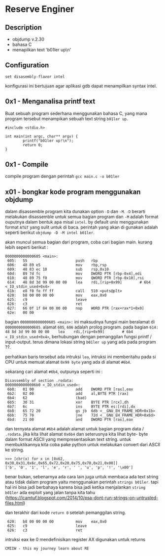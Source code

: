# Reserve Enginer
## Description
- objdump v.2.30
- bahasa C
- menapilkan text 'b01ler up\n'

## Configuration
` set disasembly-flavor intel `

konfigurasi ini bertujuan agar aplikasi gdb dapat menampilkan syntax intel.

## 0x1 - Menganalisa printf text
Buat sebuah program sederhana menggunakan bahasa C, yang mana program tersebut menampikan sebuah text string `b01ler up`.

```
#include <stdio.h>

int main(int argc, char** argv) {
        printf("b01ler up!\n");
        return 0;
}

```

## 0x1 - Compile
compile program dengan perintah
` gcc main.c -o b01ler `

## x01 - bongkar kode program menggunakan objdump
dalam disassemble program kita dunakan option `-D` dan `-M`. `-D` berarti melakukan disassemble untuk semua bagian program dan `-M` adalah format ouputnya dalam bentuk apa misal `intel`. by default unix menggunakan format `AT&T` yang sulit untuk di baca.
perintah yang akan di gunakan adalah seperti berikut `objdump -D -M intel b01ler`.

akan muncul semua bagian dari program, coba cari bagian main. kurang lebih seperti berikut :
```
0000000000000605 <main>:
 605:	55                   	push   rbp
 606:	48 89 e5             	mov    rbp,rsp
 609:	48 83 ec 10          	sub    rsp,0x10
 60d:	89 7d fc             	mov    DWORD PTR [rbp-0x4],edi
 610:	48 89 75 f0          	mov    QWORD PTR [rbp-0x10],rsi
 614:	48 8d 3d 99 00 00 00 	lea    rdi,[rip+0x99]        # 6b4 <_IO_stdin_used+0x4>
 61b:	e8 f0 fe ff ff       	call   510 <puts@plt>
 620:	b8 00 00 00 00       	mov    eax,0x0
 625:	c9                   	leave
 626:	c3                   	ret
 627:	66 0f 1f 84 00 00 00 	nop    WORD PTR [rax+rax*1+0x0]
 62e:	00 00
```

bagian `0000000000000605 <main>:` ini maksudnya fungsi main beralamat di `0000000000000605`.
alamat `605`, `606` adalah prolog program.
pada bagian `614:	48 8d 3d 99 00 00 00 	lea    rdi,[rip+0x99]        # 6b4 <_IO_stdin_used+0x4>`, berhubungan dengan pemanggilan fungsi printf / input-output. terus dimana lokasi string `b01ler up` yang ada pada program ??.

perhatikan baris tersebut ada intruksi `lea`, intruksi ini memberitahu pada si CPU untuk memuat alamat `0x99 byte` yang ada di alamat `#6b4`.

sekarang cari alamat `#6b4`, outpunya seperti ini :
```
Disassembly of section .rodata:
00000000000006b0 <_IO_stdin_used>:
 6b0:	01 00                	add    DWORD PTR [rax],eax
 6b2:	02 00                	add    al,BYTE PTR [rax]
 6b4:	62                   	(bad)
 6b5:	30 31                	xor    BYTE PTR [rcx],dh
 6b7:	6c                   	ins    BYTE PTR es:[rdi],dx
 6b8:	65 72 20             	gs jb  6db <__GNU_EH_FRAME_HDR+0x1b>
 6bb:	75 70                	jne    72d <__GNU_EH_FRAME_HDR+0x6d>
 6bd:	21 00                	and    DWORD PTR [rax],eax
```

dan ternyata alamat `#6b4` adalah alamat untuk bagian program data / `.rodata`. jika kita lihat alamat `0x6b4` dan seterusnya kita lihat byte- byte dalam format ASCII yang mempresentasikan text string.
untuk membuktikannya kita coba pake python untuk melakukan convert dari ASCII ke string.
```
>>> [chr(x) for x in [0x62, 0x30,0x31,0x6c,0x65,0x72,0x20,0x75,0x70,0x21,0x00]]
['b', '0', '1', 'l', 'e', 'r', ' ', 'u', 'p', '!', '\x00']
```
benar bukan, sebenarnya ada cara lain juga untuk membaca ada text string atau tidak dalam program yaitu menggunakan perintah `strings b01ler`. tapi hal ini bisa jadi berbahaya karena bisa jadi ketika menjalankan `string b01ler` ada exploit yang jalan tanpa kita tahu (https://lcamtuf.blogspot.com/2014/10/psa-dont-run-strings-on-untrusted-files.html)

dan terakhir dari kode `return 0` setelah pemanggilan string.
```
 620:	b8 00 00 00 00       	mov    eax,0x0
 625:	c9                   	leave
 626:	c3                   	ret
```
intruksi eax ke 0 mendefinisikan register AX digunakan untuk returns

`CMIIW - this my journey learn about RE`
